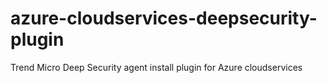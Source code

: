 # azure-cloudservices-deepsecurity-plugin
Trend Micro Deep Security agent install plugin for Azure cloudservices
